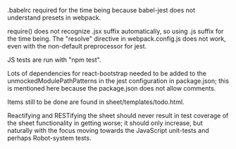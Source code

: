 .babelrc required for the time being because babel-jest does not understand
presets in webpack.

require() does not recognize .jsx suffix automatically, so using .js suffix
for the time being.  The "resolve" directive in webpack.config.js does not
work, even with the non-default preprocessor for jest.

JS tests are run with "npm test".

Lots of dependencies for react-bootstrap needed to be added to the
unmockedModulePathPatterns in the jest configuration in package.json; this
is mentioned here because the package.json does not allow comments.

Items still to be done are found in sheet/templates/todo.html.

Reactifying and RESTifying the sheet should never result in test
coverage of the sheet functionality in getting worse; it should only increase,
but naturally with the focus moving towards the JavaScript unit-tests and
perhaps Robot-system tests.
